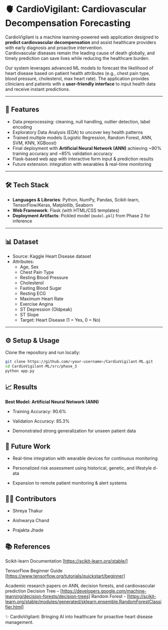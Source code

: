 # 🫀 CardioVigilant: Cardiovascular Decompensation Forecasting  

CardioVigilant is a machine learning–powered web application designed to **predict cardiovascular decompensation** and assist healthcare providers with early diagnosis and proactive intervention.  
Cardiovascular diseases remain the leading cause of death globally, and timely prediction can save lives while reducing the healthcare burden.  

Our system leverages advanced ML models to forecast the likelihood of heart disease based on patient health attributes (e.g., chest pain type, blood pressure, cholesterol, max heart rate). The application provides clinicians and patients with a **user-friendly interface** to input health data and receive instant predictions.  

---

## 🚀 Features
- Data preprocessing: cleaning, null handling, outlier detection, label encoding  
- Exploratory Data Analysis (EDA) to uncover key health patterns  
- Trained multiple models (Logistic Regression, Random Forest, ANN, SVM, KNN, XGBoost)  
- Final deployment with **Artificial Neural Network (ANN)** achieving ~90% training accuracy and ~85% validation accuracy  
- Flask-based web app with interactive form input & prediction results  
- Future extension: integration with wearables & real-time monitoring  

---

## 🛠️ Tech Stack
- **Languages & Libraries**: Python, NumPy, Pandas, Scikit-learn, TensorFlow/Keras, Matplotlib, Seaborn  
- **Web Framework**: Flask (with HTML/CSS templates)  
- **Deployment Artifacts**: Pickled model (`model.pkl`) from Phase 2 for inference  

---

## 📊 Dataset
- Source: Kaggle Heart Disease dataset  
- Attributes:  
  - Age, Sex  
  - Chest Pain Type  
  - Resting Blood Pressure  
  - Cholesterol  
  - Fasting Blood Sugar  
  - Resting ECG  
  - Maximum Heart Rate  
  - Exercise Angina  
  - ST Depression (Oldpeak)  
  - ST Slope  
  - Target: Heart Disease (1 = Yes, 0 = No)  

---

## ⚙️ Setup & Usage
Clone the repository and run locally:  

```bash
git clone https://github.com/<your-username>/CardioVigilant-ML.git
cd CardioVigilant-ML/src/phase_3
python app.py
```

## 📈 Results

**Best Model: Artificial Neural Network (ANN)**

- Training Accuracy: 90.6%

- Validation Accuracy: 85.3%

- Demonstrated strong generalization for unseen patient data


## 🔮 Future Work

- Real-time integration with wearable devices for continuous monitoring

- Personalized risk assessment using historical, genetic, and lifestyle d-ata

- Expansion to remote patient monitoring & alert systems



## 👩‍💻 Contributors

- Shreya Thakur

- Aishwarya Chand

- Prajakta Jhade


## 📚 References

Scikit-learn Documentation [https://scikit-learn.org/stable/]

TensorFlow Beginner Guide [https://www.tensorflow.org/tutorials/quickstart/beginner]

Academic research papers on ANN, decision forests, and cardiovascular prediction
Decision Tree – [https://developers.google.com/machine-learning/decision-forests/decision-trees]
Random Forest - [https://scikit-learn.org/stable/modules/generated/sklearn.ensemble.RandomForestClassifier.html]

✨ CardioVigilant: Bringing AI into healthcare for proactive heart disease management.